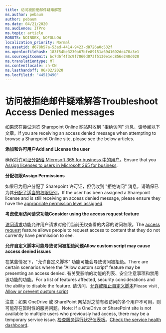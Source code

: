 ```yaml
---
title: 访问被拒绝邮件疑难解答
ms.author: pebaum
author: pebaum
ms.date: 04/21/2020
ms.audience: ITPro
ms.topic: article
ROBOTS: NOINDEX, NOFOLLOW
localization_priority: Normal
ms.assetid: d678b57a-53ad-4414-9423-d8726a0c532f
ms.openlocfilehash: 183f54be3230a67bfe89151a6941692de470a3e1
ms.sourcegitcommit: bc7d6f4f3c9f7060d073f5130e1ec856e248d020
ms.translationtype: MT
ms.contentlocale: zh-CN
ms.lasthandoff: 06/02/2020
ms.locfileid: "44510490"
---
```

# <a name="troubleshoot-access-denied-messages"></a><span data-ttu-id="ac59a-102">访问被拒绝邮件疑难解答</span><span class="sxs-lookup"><span data-stu-id="ac59a-102">Troubleshoot Access Denied messages</span></span>

<span data-ttu-id="ac59a-103">如果您在尝试浏览 Sharepoint Online 网站时收到 "拒绝访问" 消息，请参阅以下文章。</span><span class="sxs-lookup"><span data-stu-id="ac59a-103">If you are receiving an access denied message when attempting to browse a Sharepoint Online site, please see the below articles.</span></span>

<span data-ttu-id="ac59a-104">**添加和许可用户**</span><span class="sxs-lookup"><span data-stu-id="ac59a-104">**Add and License the user**</span></span>

<span data-ttu-id="ac59a-105">确保[将许可证分配给 Microsoft 365 for business 中的用户](https://docs.microsoft.com/microsoft-365/admin/add-users/add-users)。</span><span class="sxs-lookup"><span data-stu-id="ac59a-105">Ensure that you [Assign licenses to users in Microsoft 365 for business](https://docs.microsoft.com/microsoft-365/admin/add-users/add-users).</span></span>

<span data-ttu-id="ac59a-106">**分配权限**</span><span class="sxs-lookup"><span data-stu-id="ac59a-106">**Assign Permissions**</span></span>

<span data-ttu-id="ac59a-107">如果已为用户分配了 Sharepoint 许可证，但仍收到 "拒绝访问" 消息，请确保已为其[分配了适当的权限级别](https://docs.microsoft.com/sharepoint/understanding-permission-levels)。</span><span class="sxs-lookup"><span data-stu-id="ac59a-107">If the user has been assigned a Sharepoint license and is still receiving an access denied message, please ensure they have the [appropriate permission level assigned](https://docs.microsoft.com/sharepoint/understanding-permission-levels).</span></span>

<span data-ttu-id="ac59a-108">**考虑使用访问请求功能**</span><span class="sxs-lookup"><span data-stu-id="ac59a-108">**Consider using the access request feature**</span></span>

<span data-ttu-id="ac59a-109">[访问请求](https://support.office.com/article/Set-up-and-manage-access-requests-94B26E0B-2822-49D4-929A-8455698654B3)功能允许用户请求对他们当前无权查看的内容的访问权限。</span><span class="sxs-lookup"><span data-stu-id="ac59a-109">The [access request](https://support.office.com/article/Set-up-and-manage-access-requests-94B26E0B-2822-49D4-929A-8455698654B3) feature allows people to request access to content that they do not currently have permission to see.</span></span> 

<span data-ttu-id="ac59a-110">**允许自定义脚本可能导致访问被拒绝问题**</span><span class="sxs-lookup"><span data-stu-id="ac59a-110">**Allow custom script may cause access denied issues**</span></span>

<span data-ttu-id="ac59a-111">在某些情况下，"允许自定义脚本" 功能可能会导致访问被拒绝。</span><span class="sxs-lookup"><span data-stu-id="ac59a-111">There are certain scenarios where the "Allow custom script" feature may be presenting an access denied.</span></span> <span data-ttu-id="ac59a-112">有关受影响的功能的列表、安全注意事项和禁用该功能的功能。</span><span class="sxs-lookup"><span data-stu-id="ac59a-112">For a list of features affected, security considerations and the ability to disable the feature.</span></span> <span data-ttu-id="ac59a-113">请访问、[允许或阻止自定义脚本](https://docs.microsoft.com/sharepoint/allow-or-prevent-custom-script)</span><span class="sxs-lookup"><span data-stu-id="ac59a-113">Please visit , [Allow or prevent custom script](https://docs.microsoft.com/sharepoint/allow-or-prevent-custom-script)</span></span>

<span data-ttu-id="ac59a-114">注意：如果 OneDrive 或 SharePoint 网站对之前有权访问的多个用户不可用，则可能存在暂时性的服务问题。</span><span class="sxs-lookup"><span data-stu-id="ac59a-114">Note: If a OneDrive or SharePoint site is not available to multiple users who previously had access, there may be a temporary service issue.</span></span> <span data-ttu-id="ac59a-115">[检查服务运行状况仪表板](https://portal.office.com/adminportal/home#/servicehealth)。</span><span class="sxs-lookup"><span data-stu-id="ac59a-115">[Check the service health dashboard](https://portal.office.com/adminportal/home#/servicehealth).</span></span>


  

